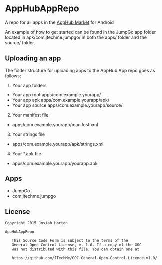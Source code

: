 # AppHubAppRepo
A repo for all apps in the [AppHub Market](https://github.com/JTechMe/AppHub) for Android

An example of how to get started can be found in the JumpGo app folder located in apk/com.jtechme.jumpgo/ in both the apps/ folder and the source/ folder.

## Uploading an app
The folder structure for uploading apps to the AppHub App repo goes as follows;

1. Your app folders
 * Your app root apps/com.example.yourapp/
 * Your app apk apps/com.example.yourapp/apk/
 * Your app source apps/com.example.yourapp/source/
2. Your manifest file
 * apps/com.example.yourapp/manifest.xml
3. Your strings file
 * apps/com.example.yourapp/apk/strings.xml
4. Your *.apk file
 * apps/com.example.yourapp/yourapp.apk

## Apps
* JumpGo
 * com.jtechme.jumpgo

## License
````
Copyright 2015 Josiah Horton

AppHubAppRepo

   This Source Code Form is subject to the terms of the 
   General Open Control License, v. 1.0. If a copy of the GOC 
   was not distributed with this file, You can obtain one at 

   https://github.com/JTechMe/GOC-General-Open-Control-Licence-v1.0/
````
